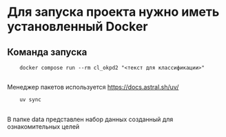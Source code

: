 # Для запуска проекта нужно иметь установленный Docker
## Команда запуска

```
    docker compose run --rm cl_okpd2 "<текст для классификации>"
```


##
Менеджер пакетов используется https://docs.astral.sh/uv/

```
    uv sync
```


##
В папке data представлен набор данных созданный для ознакомительных целей
